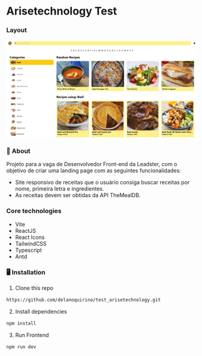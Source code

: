 # Arisetechnology Test

### Layout

![Layout](public/readme.png)

### 🧠 About

Projeto para a vaga de Desenvolvedor Front-end da Leadster, com o objetivo de criar uma landing page com as seguintes funcionalidades:

- Site responsivo de receitas que o usuário consiga buscar receitas por nome, primeira letra e ingredientes.
- As receitas devem ser obtidas da API TheMealDB.

### Core technologies

- Vite
- ReactJS
- React Icons
- TailwindCSS
- Typescript
- Antd

### 🖥️ Installation

1. Clone this repo
```bash
https://github.com/delanoquirino/test_arisetechnology.git
```

2. Install dependencies
```bash
npm install
```

3. Run Frontend
```bash
npm run dev
```




